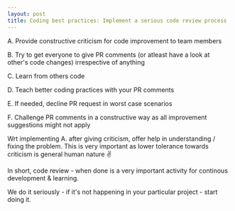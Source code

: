 ```yaml
---
layout: post
title: Coding best practices: Implement a serious code review process
---
```


A. Provide constructive criticism for code improvement to team members

B. Try to get everyone to give PR comments (or atleast have a look at other's code changes) irrespective of anything

C. Learn from others code

D. Teach better coding practices with your PR comments

E. If needed, decline PR request in worst case scenarios

F. Challenge PR comments in a constructive way as all improvement suggestions might not apply

Wrt implementing A. after giving criticism, offer help in understanding / fixing the problem. This is very important as lower tolerance towards criticism is general human nature ✌  

In short, code review - when done is a very important activity for continous development & learning. 

We do it seriously - if it's not happening in your particular project - start doing it. 